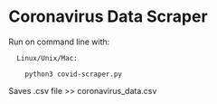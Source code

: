 # Coronavirus Data Scraper

  Run on command line with:
      
      Linux/Unix/Mac:
      
        python3 covid-scraper.py
  
  Saves .csv file >> coronavirus_data.csv
